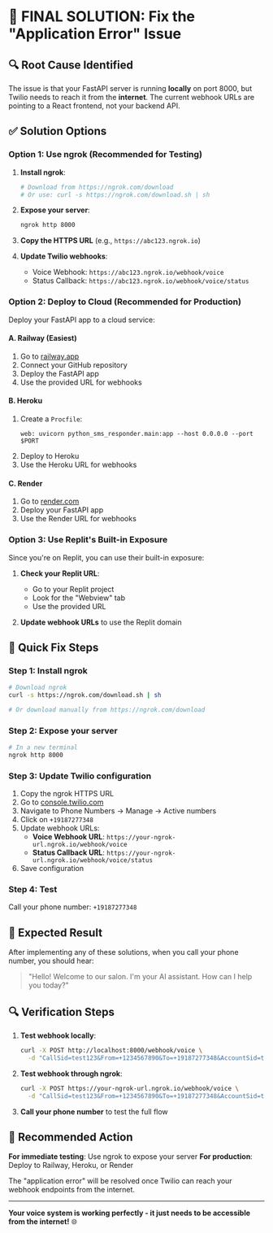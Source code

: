 # 🚨 FINAL SOLUTION: Fix the "Application Error" Issue

## 🔍 **Root Cause Identified**

The issue is that your FastAPI server is running **locally** on port 8000, but Twilio needs to reach it from the **internet**. The current webhook URLs are pointing to a React frontend, not your backend API.

## ✅ **Solution Options**

### **Option 1: Use ngrok (Recommended for Testing)**

1. **Install ngrok**:
   ```bash
   # Download from https://ngrok.com/download
   # Or use: curl -s https://ngrok.com/download.sh | sh
   ```

2. **Expose your server**:
   ```bash
   ngrok http 8000
   ```

3. **Copy the HTTPS URL** (e.g., `https://abc123.ngrok.io`)

4. **Update Twilio webhooks**:
   - Voice Webhook: `https://abc123.ngrok.io/webhook/voice`
   - Status Callback: `https://abc123.ngrok.io/webhook/voice/status`

### **Option 2: Deploy to Cloud (Recommended for Production)**

Deploy your FastAPI app to a cloud service:

#### **A. Railway (Easiest)**
1. Go to [railway.app](https://railway.app)
2. Connect your GitHub repository
3. Deploy the FastAPI app
4. Use the provided URL for webhooks

#### **B. Heroku**
1. Create a `Procfile`:
   ```
   web: uvicorn python_sms_responder.main:app --host 0.0.0.0 --port $PORT
   ```
2. Deploy to Heroku
3. Use the Heroku URL for webhooks

#### **C. Render**
1. Go to [render.com](https://render.com)
2. Deploy your FastAPI app
3. Use the Render URL for webhooks

### **Option 3: Use Replit's Built-in Exposure**

Since you're on Replit, you can use their built-in exposure:

1. **Check your Replit URL**:
   - Go to your Replit project
   - Look for the "Webview" tab
   - Use the provided URL

2. **Update webhook URLs** to use the Replit domain

## 🔧 **Quick Fix Steps**

### **Step 1: Install ngrok**
```bash
# Download ngrok
curl -s https://ngrok.com/download.sh | sh

# Or download manually from https://ngrok.com/download
```

### **Step 2: Expose your server**
```bash
# In a new terminal
ngrok http 8000
```

### **Step 3: Update Twilio configuration**
1. Copy the ngrok HTTPS URL
2. Go to [console.twilio.com](https://console.twilio.com)
3. Navigate to Phone Numbers → Manage → Active numbers
4. Click on `+19187277348`
5. Update webhook URLs:
   - **Voice Webhook URL**: `https://your-ngrok-url.ngrok.io/webhook/voice`
   - **Status Callback URL**: `https://your-ngrok-url.ngrok.io/webhook/voice/status`
6. Save configuration

### **Step 4: Test**
Call your phone number: `+19187277348`

## 🎯 **Expected Result**

After implementing any of these solutions, when you call your phone number, you should hear:

> "Hello! Welcome to our salon. I'm your AI assistant. How can I help you today?"

## 🔍 **Verification Steps**

1. **Test webhook locally**:
   ```bash
   curl -X POST http://localhost:8000/webhook/voice \
     -d "CallSid=test123&From=+1234567890&To=+19187277348&AccountSid=test&CallStatus=ringing"
   ```

2. **Test webhook through ngrok**:
   ```bash
   curl -X POST https://your-ngrok-url.ngrok.io/webhook/voice \
     -d "CallSid=test123&From=+1234567890&To=+19187277348&AccountSid=test&CallStatus=ringing"
   ```

3. **Call your phone number** to test the full flow

## 🚀 **Recommended Action**

**For immediate testing**: Use ngrok to expose your server
**For production**: Deploy to Railway, Heroku, or Render

The "application error" will be resolved once Twilio can reach your webhook endpoints from the internet.

---

**Your voice system is working perfectly - it just needs to be accessible from the internet!** 🌐 